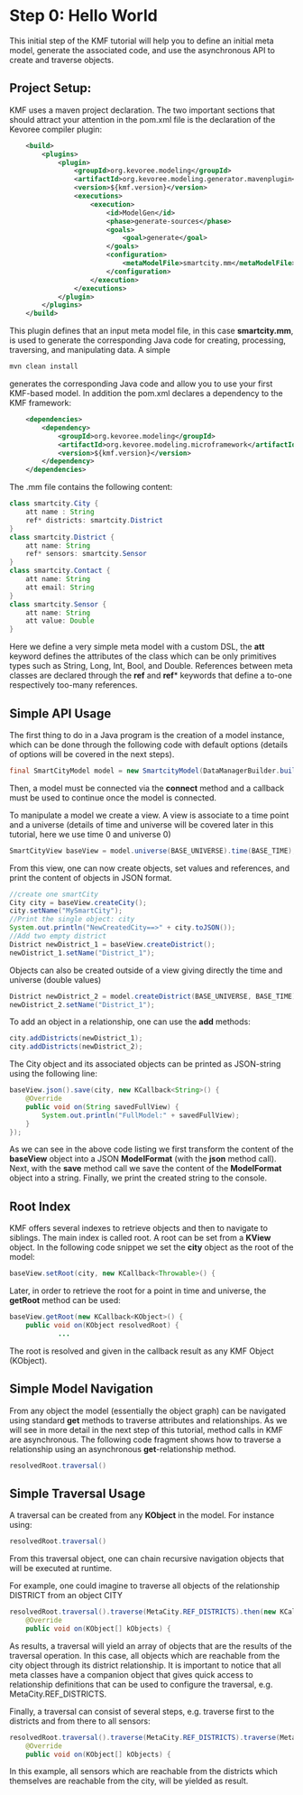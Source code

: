 Step 0: Hello World
==============================================

This initial step of the KMF tutorial will help you to define an initial meta model, generate the associated code, and use the asynchronous API to create and traverse objects.

Project Setup:
-------------

KMF uses a maven project declaration.
The two important sections that should attract your attention in the pom.xml file is the declaration of the Kevoree compiler plugin:

```xml
    <build>
        <plugins>
            <plugin>
                <groupId>org.kevoree.modeling</groupId>
                <artifactId>org.kevoree.modeling.generator.mavenplugin</artifactId>
                <version>${kmf.version}</version>
                <executions>
                    <execution>
                        <id>ModelGen</id>
                        <phase>generate-sources</phase>
                        <goals>
                            <goal>generate</goal>
                        </goals>
                        <configuration>
                            <metaModelFile>smartcity.mm</metaModelFile>
                        </configuration>
                    </execution>
                </executions>
            </plugin>
        </plugins>
    </build>
```

This plugin defines that an input meta model file, in this case **smartcity.mm**, is used to generate the corresponding Java code for creating, processing, traversing, and manipulating data. 
A simple 

```sh
mvn clean install
```

generates the corresponding Java code and allow you to use your first KMF-based model.
In addition the pom.xml declares a dependency to the KMF framework:

```xml
    <dependencies>
        <dependency>
            <groupId>org.kevoree.modeling</groupId>
            <artifactId>org.kevoree.modeling.microframework</artifactId>
            <version>${kmf.version}</version>
        </dependency>
    </dependencies>
```

The .mm file contains the following content:

```java
class smartcity.City {
    att name : String
    ref* districts: smartcity.District
}
class smartcity.District {
    att name: String
    ref* sensors: smartcity.Sensor
}
class smartcity.Contact {
    att name: String
    att email: String
}
class smartcity.Sensor {
    att name: String
    att value: Double
}
```

Here we define a very simple meta model with a custom DSL, the **att** keyword defines the attributes of the class which can be only primitives types such as String, Long, Int, Bool, and Double.
References between meta classes are declared through the **ref** and **ref*** keywords that define a to-one respectively too-many references.


Simple API Usage
------------------------

The first thing to do in a Java program is the creation of a model instance, which can be done through the following code with default options (details of options will be covered in the next steps).

```java
final SmartCityModel model = new SmartcityModel(DataManagerBuilder.buildDefault());
```

Then, a model must be connected via the **connect** method and a callback must be used to continue once the model is connected.

To manipulate a model we create a view. 
A view is associate to a time point and a universe (details of time and universe will be covered later in this tutorial, here we use time 0 and universe 0)

```java
SmartCityView baseView = model.universe(BASE_UNIVERSE).time(BASE_TIME);
```

From this view, one can now create objects, set values and references, and print the content of objects in JSON format.

```java
//create one smartCity
City city = baseView.createCity();
city.setName("MySmartCity");
//Print the single object: city
System.out.println("NewCreatedCity==>" + city.toJSON());
//Add two empty district
District newDistrict_1 = baseView.createDistrict();
newDistrict_1.setName("District_1");
```

Objects can also be created outside of a view giving directly the time and universe (double values)

```java
District newDistrict_2 = model.createDistrict(BASE_UNIVERSE, BASE_TIME);
newDistrict_2.setName("District_1");
```

To add an object in a relationship, one can use the **add<refName>** methods:

```java
city.addDistricts(newDistrict_1);
city.addDistricts(newDistrict_2);
```

The City object and its associated objects can be printed as JSON-string using the following line:

```java
baseView.json().save(city, new KCallback<String>() {
    @Override
    public void on(String savedFullView) {
        System.out.println("FullModel:" + savedFullView);
    }
});
```
As we can see in the above code listing we first transform the content of the **baseView** object into a JSON **ModelFormat** (with the **json** method call).
Next, with the **save** method call we save the content of the **ModelFormat** object into a string.
Finally, we print the created string to the console. 

Root Index
----------

KMF offers several indexes to retrieve objects and then to navigate to siblings.
The main index is called root.
A root can be set from a **KView** object. 
In the following code snippet we set the **city** object as the root of the model:

```java
baseView.setRoot(city, new KCallback<Throwable>() {
```

Later, in order to retrieve the root for a point in time and universe, the **getRoot** method can be used: 

```java
baseView.getRoot(new KCallback<KObject>() {
    public void on(KObject resolvedRoot) {
            ...
```

The root is resolved and given in the callback result as any KMF Object (KObject).


Simple Model Navigation
------------------------
From any object the model (essentially the object graph) can be navigated using standard **get** methods to traverse attributes and relationships.
As we will see in more detail in the next step of this tutorial, method calls in KMF are asynchronous. 
The following code fragment shows how to traverse a relationship using an asynchronous **get**-relationship method. 
```java
resolvedRoot.traversal()
```


Simple Traversal Usage
------------------------

A traversal can be created from any **KObject** in the model.
For instance using:

```java
resolvedRoot.traversal()
```

From this traversal object, one can chain recursive navigation objects that will be executed at runtime.

For example, one could imagine to traverse all objects of the relationship DISTRICT from an object CITY

```java
resolvedRoot.traversal().traverse(MetaCity.REF_DISTRICTS).then(new KCallback<KObject[]>() {
    @Override
    public void on(KObject[] kObjects) {
```

As results, a traversal will yield an array of objects that are the results of the traversal operation.
In this case, all objects which are reachable from the city object through its district relationship.
It is important to notice that all meta classes have a companion object that gives quick access to relationship definitions that can be used to configure the traversal, e.g. MetaCity.REF_DISTRICTS.

Finally, a traversal can consist of several steps, e.g. traverse first to the districts and from there to all sensors:

```java 
resolvedRoot.traversal().traverse(MetaCity.REF_DISTRICTS).traverse(MetaDistrict.REF_SENSORS).then(new KCallback<KObject[]>() {
    @Override
    public void on(KObject[] kObjects) {
```

In this example, all sensors which are reachable from the districts which themselves are reachable from the city, will be yielded as result.




